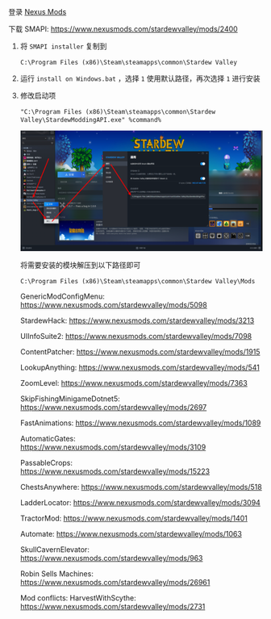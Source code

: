 登录 [Nexus Mods](https://www.nexusmods.com/)

下载 SMAPI: https://www.nexusmods.com/stardewvalley/mods/2400

1. 将 `SMAPI installer` 复制到

   ```
   C:\Program Files (x86)\Steam\steamapps\common\Stardew Valley
   ```

2. 运行 `install on Windows.bat` ，选择 `1` 使用默认路径，再次选择 `1` 进行安装

3. 修改启动项

   ```
   "C:\Program Files (x86)\Steam\steamapps\common\Stardew Valley\StardewModdingAPI.exe" %command%
   ```
   
   ![修改启动项](./../../../../../../images/Stardew%20Valley%20Mod/%E4%BF%AE%E6%94%B9%E5%90%AF%E5%8A%A8%E9%A1%B9.png)
   
   将需要安装的模块解压到以下路径即可
   
   ```
   C:\Program Files (x86)\Steam\steamapps\common\Stardew Valley\Mods
   ```
   
   GenericModConfigMenu: https://www.nexusmods.com/stardewvalley/mods/5098
   
   StardewHack: https://www.nexusmods.com/stardewvalley/mods/3213
   
   UIInfoSuite2: https://www.nexusmods.com/stardewvalley/mods/7098
   
   ContentPatcher: https://www.nexusmods.com/stardewvalley/mods/1915
   
   LookupAnything: https://www.nexusmods.com/stardewvalley/mods/541
   
   ZoomLevel: https://www.nexusmods.com/stardewvalley/mods/7363
   
   SkipFishingMinigameDotnet5: https://www.nexusmods.com/stardewvalley/mods/2697
   
   FastAnimations: https://www.nexusmods.com/stardewvalley/mods/1089
   
   AutomaticGates: https://www.nexusmods.com/stardewvalley/mods/3109
   
   PassableCrops: https://www.nexusmods.com/stardewvalley/mods/15223
   
   ChestsAnywhere: https://www.nexusmods.com/stardewvalley/mods/518
   
   LadderLocator: https://www.nexusmods.com/stardewvalley/mods/3094
   
   TractorMod: https://www.nexusmods.com/stardewvalley/mods/1401 
   
   Automate: https://www.nexusmods.com/stardewvalley/mods/1063
   
   SkullCavernElevator: https://www.nexusmods.com/stardewvalley/mods/963
   
   Robin Sells Machines: https://www.nexusmods.com/stardewvalley/mods/26961
   
   
   Mod conflicts:
   HarvestWithScythe: https://www.nexusmods.com/stardewvalley/mods/2731
